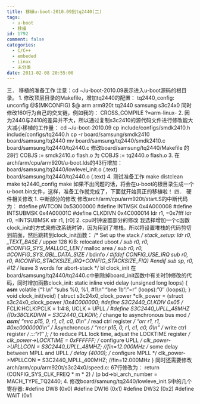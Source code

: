 ```yaml
---
title: 移植u-boot-2010.09到tq2440(二)
tags:
  - u-boot
  - 移植
id: 1792
comment: false
categories:
  - C/C++
  - embeded
  - Linux
  - 未分类
date: 2011-02-08 20:55:00
---
```


三．  移植的准备工作
注意：cd ~/u-boot-2010.09表示进入u-boot源码的根目录。
1\.      修改顶层目录的Makefile，增加tq2440的配置：
tq2440_config:  unconfig
@$(MKCONFIG) $@ arm arm920t tq2440 samsung s3c24x0
同时修改160行为自己的交叉链，例如我的：
CROSS_COMPILE ?=arm-linux-
2\.      因为2440与2410的差异并不大，所以通过复制s3c2410的源代码文件进行修改能大大减小移植的工作量：
cd ~/u-boot-2010.09
cp include/configs/smdk2410.h include/configs/tq2440.h
cp -r board/samsung/smdk2410 board/samsung/tq2440
mv board/samsung/tq2440/smdk2410.c board/samsung/tq2440/tq2440.c
修改board/samsung/tq2440/Makefile 的28行
COBJS   := smdk2410.o flash.o
为
COBJS   := tq2440.o flash.o
3\.      在arch/arm/cpu/arm920t/u-boot.lds的43行增加：
board/samsung/tq2440/lowlevel_init.o (.text)
board/samsung/tq2440/tq2440.o (.text)
4\.      测试准备工作
make distclean
make tq2440_config
make
如果不出问题的话，将会在u-boot的根目录生成一个u-boot.bin文件，这样，准备工作就完成了，下面就开始真正的移植啦！
四．    硬件相关修改
1\.      中断部分的修改
修改arch/arm/cpu/arm920t/start.S的中断代码为：
#define pWTCON  0x53000000
#define INTMSK  0x4A000008
#define INTSUBMSK       0x4A00001C
#define CLKDIVN 0x4C000014
ldr r1, =0x7fff
ldr r0, =INTSUBMSK
str r1, [r0]
2\.      cpu时钟设置部分的修改
我选择增加一个c函数clock_init的方式来修改系统时钟，因为用到了堆栈，所以将设置堆栈的代码剪切到前面，然后跳转到clock_init函数：
/* Set up the stack                                                 */
stack_setup:
ldr     r0, _TEXT_BASE          /* upper 128 KiB: relocated uboot   */
sub     r0, r0, #CONFIG_SYS_MALLOC_LEN  /* malloc area              */
sub     r0, r0, #CONFIG_SYS_GBL_DATA_SIZE /* bdinfo                 */
#ifdef CONFIG_USE_IRQ
sub     r0, r0, #(CONFIG_STACKSIZE_IRQ+CONFIG_STACKSIZE_FIQ)
#endif
sub     sp, r0, #12             /* leave 3 words for abort-stack    */
bl      clock_init
在board/samsung/tq2440/tq2440.c中删除掉board_init函数中有关时钟修改的代码，同时增加函数clock_init:
static inline void delay (unsigned long loops)
{
__asm__ volatile (“1:\n”
“subs %0, %1, #1\n”
“bne 1b”:”=r” (loops):”0″ (loops));
}
void clock_init(void)
{
struct s3c24x0_clock_power *clk_power = (struct s3c24x0_clock_power *)0x4C000000;
#define S3C2440_CLKDIV                  0x05    /* FCLK:HCLK:PCLK = 1:4:8, UCLK = UPLL */
#define S3C2440_UPLL_48MHZ              ((0x38CLKDIVN = S3C2440_CLKDIV;
/* change to asynchronous bus mod */
__asm__(  “mrc   p15, 0, r1, c1, c0, 0\n” /* read ctrl register */
“orr   r1, r1, #0xc0000000\n” /* Asynchronous */
“mcr   p15, 0, r1, c1, c0, 0\n” /* write ctrl register  */
:::”r1″ );
/* to reduce PLL lock time, adjust the LOCKTIME register */
clk_power->LOCKTIME = 0xFFFFFF;
/* configure UPLL */
clk_power->UPLLCON = S3C2440_UPLL_48MHZ;                //fin=12.000MHz
/* some delay between MPLL and UPLL */
delay (4000);
/* configure MPLL */
clk_power->MPLLCON = S3C2440_MPLL_400MHZ;               //fin=12.000MHz
}
同时还需要修改arch/arm/cpu/arm920t/s3c24x0/speed.c:
67行修改为：
return (CONFIG_SYS_CLK_FREQ * m * 2) / (p bd->bi_arch_number = MACH_TYPE_TQ2440;
4\.      修改board/samung/tq2440/lowleve_init.S中的几个寄存器:
#define DW8                     (0x0)
#define DW16                    (0x1)
#define DW32                    (0x2)
#define WAIT                    (0x1